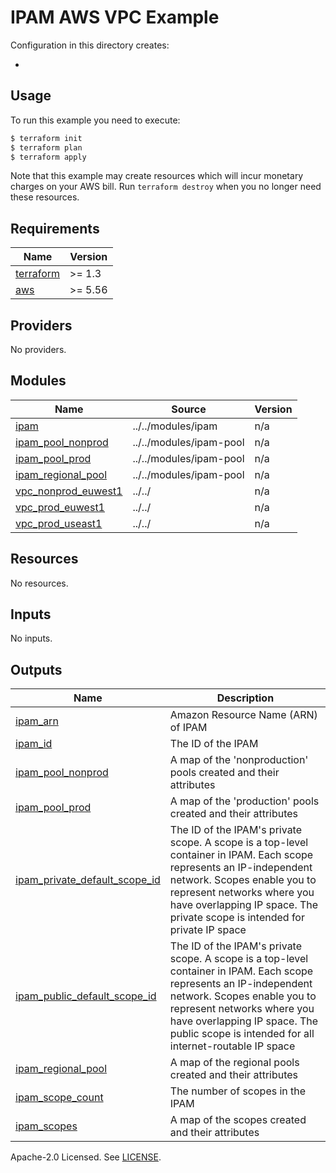 # IPAM AWS VPC Example

Configuration in this directory creates:

- <TODO>

## Usage

To run this example you need to execute:

```bash
$ terraform init
$ terraform plan
$ terraform apply
```

Note that this example may create resources which will incur monetary charges on your AWS bill. Run `terraform destroy` when you no longer need these resources.

<!-- BEGINNING OF PRE-COMMIT-TERRAFORM DOCS HOOK -->
## Requirements

| Name | Version |
|------|---------|
| <a name="requirement_terraform"></a> [terraform](#requirement\_terraform) | >= 1.3 |
| <a name="requirement_aws"></a> [aws](#requirement\_aws) | >= 5.56 |

## Providers

No providers.

## Modules

| Name | Source | Version |
|------|--------|---------|
| <a name="module_ipam"></a> [ipam](#module\_ipam) | ../../modules/ipam | n/a |
| <a name="module_ipam_pool_nonprod"></a> [ipam\_pool\_nonprod](#module\_ipam\_pool\_nonprod) | ../../modules/ipam-pool | n/a |
| <a name="module_ipam_pool_prod"></a> [ipam\_pool\_prod](#module\_ipam\_pool\_prod) | ../../modules/ipam-pool | n/a |
| <a name="module_ipam_regional_pool"></a> [ipam\_regional\_pool](#module\_ipam\_regional\_pool) | ../../modules/ipam-pool | n/a |
| <a name="module_vpc_nonprod_euwest1"></a> [vpc\_nonprod\_euwest1](#module\_vpc\_nonprod\_euwest1) | ../../ | n/a |
| <a name="module_vpc_prod_euwest1"></a> [vpc\_prod\_euwest1](#module\_vpc\_prod\_euwest1) | ../../ | n/a |
| <a name="module_vpc_prod_useast1"></a> [vpc\_prod\_useast1](#module\_vpc\_prod\_useast1) | ../../ | n/a |

## Resources

No resources.

## Inputs

No inputs.

## Outputs

| Name | Description |
|------|-------------|
| <a name="output_ipam_arn"></a> [ipam\_arn](#output\_ipam\_arn) | Amazon Resource Name (ARN) of IPAM |
| <a name="output_ipam_id"></a> [ipam\_id](#output\_ipam\_id) | The ID of the IPAM |
| <a name="output_ipam_pool_nonprod"></a> [ipam\_pool\_nonprod](#output\_ipam\_pool\_nonprod) | A map of the 'nonproduction' pools created and their attributes |
| <a name="output_ipam_pool_prod"></a> [ipam\_pool\_prod](#output\_ipam\_pool\_prod) | A map of the 'production' pools created and their attributes |
| <a name="output_ipam_private_default_scope_id"></a> [ipam\_private\_default\_scope\_id](#output\_ipam\_private\_default\_scope\_id) | The ID of the IPAM's private scope. A scope is a top-level container in IPAM. Each scope represents an IP-independent network. Scopes enable you to represent networks where you have overlapping IP space. The private scope is intended for private IP space |
| <a name="output_ipam_public_default_scope_id"></a> [ipam\_public\_default\_scope\_id](#output\_ipam\_public\_default\_scope\_id) | The ID of the IPAM's private scope. A scope is a top-level container in IPAM. Each scope represents an IP-independent network. Scopes enable you to represent networks where you have overlapping IP space. The public scope is intended for all internet-routable IP space |
| <a name="output_ipam_regional_pool"></a> [ipam\_regional\_pool](#output\_ipam\_regional\_pool) | A map of the regional pools created and their attributes |
| <a name="output_ipam_scope_count"></a> [ipam\_scope\_count](#output\_ipam\_scope\_count) | The number of scopes in the IPAM |
| <a name="output_ipam_scopes"></a> [ipam\_scopes](#output\_ipam\_scopes) | A map of the scopes created and their attributes |
<!-- END OF PRE-COMMIT-TERRAFORM DOCS HOOK -->

Apache-2.0 Licensed. See [LICENSE](../../LICENSE).
